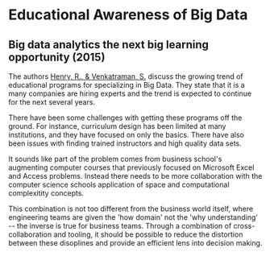 # Educational Awareness of Big Data

## Big data analytics the next big learning opportunity (2015)

The authors [Henry, R., & Venkatraman, S.](BigDataAnalytics_TheNext_BigLearning_Opportunity.pdf) discuss the growing trend of educational programs for specializing in Big Data.  They state that it is a many companies are hiring experts and the trend is expected to continue for the next several years.

There have been some challenges with getting these programs off the ground.  For instance, curriculum design has been limited at many institutions, and they have focused on only the basics.  There have also been issues with finding trained instructors and high quality data sets.

It sounds like part of the problem comes from business school's augmenting computer courses that previously focused on Microsoft Excel and Access problems.  Instead there needs to be more collaboration with the computer science schools application of space and computational complexitity concepts.

This combination is not too different from the business world itself, where engineering teams are given the 'how domain' not the 'why understanding' -- the inverse is true for business teams.  Through a combination of cross-collaboration and tooling, it should be possible to reduce the distortion between these disoplines and provide an efficient lens into decision making.
